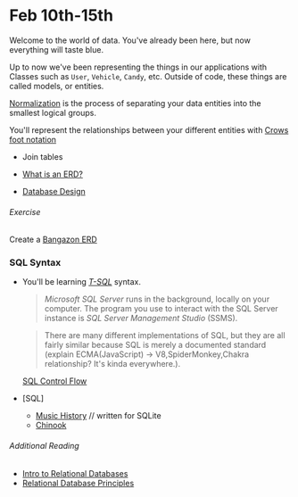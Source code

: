 # **Feb 10th-15th**

Welcome to the world of data. You've already been here, but now everything will taste blue.

Up to now we've been representing the things in our applications with Classes such as `User`, `Vehicle`, `Candy`, etc. Outside of code, these things are called models, or entities.

[Normalization](https://www.essentialsql.com/get-ready-to-learn-sql-database-normalization-explained-in-simple-english/) is the process of separating your data entities into the smallest logical groups.

You'll represent the relationships between your different entities with [Crows foot notation](http://www.vertabelo.com/blog/technical-articles/crow-s-foot-notation)

- Join tables

- [What is an ERD?](https://wcs.smartdraw.com/entity-relationship-diagram/)
- [Database Design](https://github.com/nss-evening-cohort-06/bangazon-inc/blob/master/orientation/14_DATA_RELATIONSHIPS.md)

###### Exercise
Create a [Bangazon ERD](https://github.com/nss-evening-cohort-06/bangazon-inc/blob/master/orientation/exercises/18_SQL_BANGAZON.md)


### SQL Syntax
- You'll be learning [_T-SQL_](https://docs.microsoft.com/en-us/sql/t-sql/language-reference) syntax.
	> _Microsoft SQL Server_ runs in the background, locally on your computer. The program you use to interact with the SQL Server instance is _SQL Server Management Studio_ (SSMS).

	> There are many different implementations of SQL, but they are all fairly similar because SQL is merely a documented standard (explain ECMA(JavaScript) -> V8,SpiderMonkey,Chakra relationship? It's kinda everywhere.).

	[SQL Control Flow](https://docs.microsoft.com/en-us/sql/t-sql/language-elements/control-of-flow)

- [SQL]
	- [Music History](https://github.com/nss-evening-cohort-06/bangazon-inc/blob/master/orientation/exercises/16_MUSIC_HISTORY.md) // written for SQLite
	- [Chinook](https://github.com/nss-evening-cohort-06/bangazon-inc/blob/master/orientation/exercises/19_SQL_CHINOOK.md)

###### Additional Reading
- [Intro to Relational Databases](https://github.com/nss-evening-cohort-06/bangazon-inc/blob/formatting/concepts/databases/relational-databases.md)
- [Relational Database Principles](https://github.com/nss-evening-cohort-06/bangazon-inc/blob/formatting/concepts/databases/relational-databases-management.md)